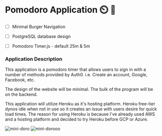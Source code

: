 # Pomodoro Application ⏲️ 🍅

- [ ] Minimal Burger Navigation
- [ ] PostgreSQL database design
- [ ] Pomodoro Timer.js - default 25m & 5m




### Application Description
This application is a pomodoro timer that allows users to sign in with a number of methods provided by Auth0. i.e. Create an account, Google, Facebook, etc.

The design of the website will be minimal. The bulk of the program will be on the backend. 

This application will utilize Heroku as it's hosting platform. Heroku free-tier dynos idle when not in use so it creates an issue with users desire for quick load times. The reason for using Heroku is because I've already used AWS and a hosting platform and decided to try Heroku before GCP or Azure. 


![mini-doro](https://user-images.githubusercontent.com/64183136/132799144-432eadce-095d-48fe-8847-ffbf76701024.jpg)
![mini-dorooo](https://user-images.githubusercontent.com/64183136/132799148-0c90f3b8-da0f-43cd-9c9d-bbd100919575.jpg)


